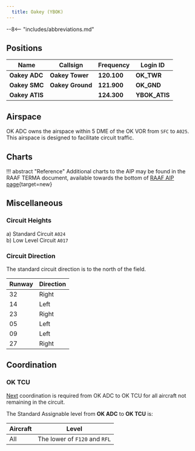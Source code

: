 ```yaml
---
  title: Oakey (YBOK)
---
```


--8<-- "includes/abbreviations.md"

## Positions

| Name               | Callsign       | Frequency        | Login ID              |
| ------------------ | -------------- | ---------------- | --------------------------------------|
| **Oakey ADC**    | **Oakey Tower**  | **120.100**         | **OK_TWR**        |
| **Oakey SMC**    | **Oakey Ground**  | **121.900**      | **OK_GND**        |
| **Oakey ATIS**   |               | **124.300**      | **YBOK_ATIS**     |

## Airspace
OK ADC owns the airspace within 5 DME of the OK VOR from `SFC` to `A025`. This airspace is designed to facilitate circuit traffic.

## Charts
!!! abstract "Reference"
    Additional charts to the AIP may be found in the RAAF TERMA document, available towards the bottom of [RAAF AIP page](https://ais-af.airforce.gov.au/australian-aip){target=new}

## Miscellaneous
### Circuit Heights
a) Standard Circuit `A024`  
b) Low Level Circuit `A017`

### Circuit Direction
The standard circuit direction is to the north of the field.

| Runway | Direction |
| ------ | ----------|
| 32     | Right  |
| 14     | Left |
| 23     | Right |
| 05     | Left |
| 09     | Left |
| 27     | Right |

## Coordination
### OK TCU
[Next](../../controller-skills/coordination.md#next) coordination is required from OK ADC to OK TCU for all aircraft not remaining in the circuit.

The Standard Assignable level from **OK ADC** to **OK TCU** is:

| Aircraft | Level |
| -------- | ----- |
| All | The lower of `F120` and `RFL` |
